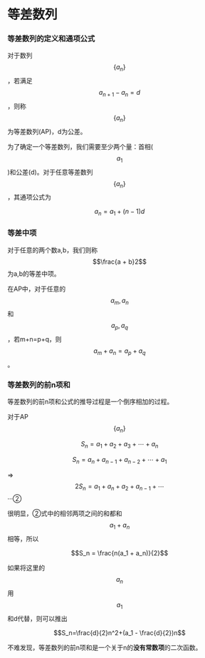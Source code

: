 # 等差数列

### 等差数列的定义和通项公式

对于数列$$\{a_n\}$$，若满足$$a_{n+1}-a_n=d$$，则称$$\{a_n\}$$为等差数列(AP)，d为公差。

为了确定一个等差数列，我们需要至少两个量：首相($$a_1$$)和公差(d)。对于任意等差数列$$\{a_n\}$$，其通项公式为

$$a_n=a_1+(n-1)d$$

### 等差中项

对于任意的两个数a,b，我们则称$$\frac{a + b}2$$为a,b的等差中项。

在AP中，对于任意的$$a_m,a_n$$和$$a_p,a_q$$，若m+n=p+q，则$$a_m + a_n = a_p + a_q$$。

### 等差数列的前n项和

等差数列的前n项和公式的推导过程是一个倒序相加的过程。

对于AP $$\{a_n\}$$

$$S_n = a_1 + a_2 + a_3 + \cdots + a_n$$

$$S_n = a_n + a_{n-1} + a_{n-2} + \cdots + a_1$$

=>$$2S_n = a_1 + a_n + a_2 + a_{n-1} + \cdots$$ ···②

很明显，②式中的相邻两项之间的和都和$$a_1 + a_n$$相等，所以

$$S_n = \frac{n(a_1 + a_n)}{2}$$

如果将这里的$$a_n$$用$$a_1$$和d代替，则可以推出

$$S_n=\frac{d}{2}n^2+(a_1 - \frac{d}{2})n$$

不难发现，等差数列的前n项和是一个关于n的**没有常数项**的二次函数。